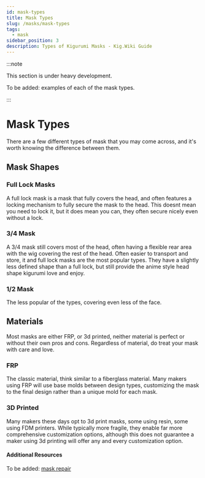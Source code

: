 ```yaml
---
id: mask-types
title: Mask Types
slug: /masks/mask-types
tags:
  - mask
sidebar_position: 3
description: Types of Kigurumi Masks - Kig.Wiki Guide
---
```

:::note

This section is under heavy development.

To be added: examples of each of the mask types.

:::

# Mask Types

There are a few different types of mask that you may come across, and it's worth knowing the difference between them.

## Mask Shapes

### Full Lock Masks

A full lock mask is a mask that fully covers the head, and often features a locking mechanism to fully secure the mask to the head. This doesnt mean you need to lock it, but it does mean you can, they often secure nicely even without a lock. 

### 3/4 Mask

A 3/4 mask still covers most of the head, often having a flexible rear area with the wig covering the rest of the head. Often easier to transport and store, it and full lock masks are the most popular types. They have a slightly less defined shape than a full lock, but still provide the anime style head shape kigurumi love and enjoy.

### 1/2 Mask

The less popular of the types, covering even less of the face.

## Materials

Most masks are either FRP, or 3d printed, neither material is perfect or without their own pros and cons. Regardless of material, do treat your mask with care and love.

### FRP

The classic material, think similar to a fiberglass material. Many makers using FRP will use base molds between design types, customizing the mask to the final design rather than a unique mold for each mask.

### 3D Printed

Many makers these days opt to 3d print masks, some using resin, some using FDM printers. While typically more fragile, they enable far more comprehensive customization options, although this does not guarantee a maker using 3d printing will offer any and every customization option.

#### Additional Resources

To be added: [mask repair](/diy-mask/mask-repair)